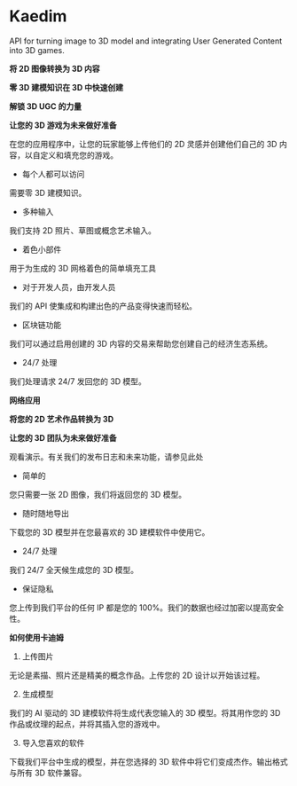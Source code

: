 # Kaedim


API for turning image to 3D model and integrating User Generated Content into 3D games.

**将 2D 图像转换为 3D 内容**

**零 3D 建模知识在 3D 中快速创建**

**解锁 3D UGC 的力量**

**让您的 3D 游戏为未来做好准备** 

在您的应用程序中，让您的玩家能够上传他们的 2D 灵感并创建他们自己的 3D 内容，以自定义和填充您的游戏。

- 每个人都可以访问

需要零 3D 建模知识。

- 多种输入

我们支持 2D 照片、草图或概念艺术输入。

- 着色小部件

用于为生成的 3D 网格着色的简单填充工具

- 对于开发人员，由开发人员

我们的 API 使集成和构建出色的产品变得快速而轻松。

- 区块链功能

我们可以通过启用创建的 3D 内容的交易来帮助您创建自己的经济生态系统。

- 24/7 处理

我们处理请求 24/7 发回您的 3D 模型。

**网络应用**

**将您的 2D 艺术作品转换为 3D**

**让您的 3D 团队为未来做好准备**

观看演示。有关我们的发布日志和未来功能，请参见此处

- 简单的

您只需要一张 2D 图像，我们将返回您的 3D 模型。

- 随时随地导出

下载您的 3D 模型并在您最喜欢的 3D 建模软件中使用它。

- 24/7 处理

我们 24/7 全天候生成您的 3D 模型。

- 保证隐私

您上传到我们平台的任何 IP 都是您的 100%。我们的数据也经过加密以提高安全性。

**如何使用卡迪姆**

1. 上传图片

无论是素描、照片还是精美的概念作品。上传您的 2D 设计以开始该过程。

2. 生成模型

我们的 AI 驱动的 3D 建模软件将生成代表您输入的 3D 模型。将其用作您的 3D 作品或纹理的起点，并将其插入您的游戏中。

3. 导入您喜欢的软件

下载我们平台中生成的模型，并在您选择的 3D 软件中将它们变成杰作。输出格式与所有 3D 软件兼容。


